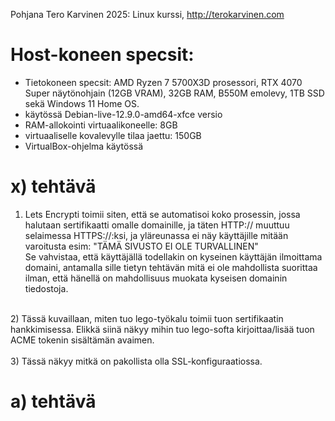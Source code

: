 Pohjana Tero Karvinen 2025: Linux kurssi, http://terokarvinen.com

# Host-koneen specsit:

- Tietokoneen specsit: AMD Ryzen 7 5700X3D prosessori, RTX 4070 Super näytönohjain (12GB VRAM), 32GB RAM, B550M emolevy, 1TB SSD sekä Windows 11 Home OS.
- käytössä Debian-live-12.9.0-amd64-xfce versio
- RAM-allokointi virtuaalikoneelle: 8GB
- virtuaaliselle kovalevylle tilaa jaettu: 150GB
- VirtualBox-ohjelma käytössä

# x) tehtävä

1) Lets Encrypti toimii siten, että se automatisoi koko prosessin, jossa halutaan sertifikaatti omalle domainille, ja täten HTTP:// muuttuu selaimessa HTTPS://:ksi, ja yläreunassa ei näy käyttäjille mitään varoitusta esim: "TÄMÄ SIVUSTO EI OLE TURVALLINEN" <br>
Se vahvistaa, että käyttäjällä todellakin on kyseinen käyttäjän ilmoittama domaini, antamalla sille tietyn tehtävän mitä ei ole mahdollista suorittaa ilman, että hänellä on mahdollisuus muokata kyseisen domainin tiedostoja.
<br>
2) Tässä kuvaillaan, miten tuo lego-työkalu toimii tuon sertifikaatin hankkimisessa. Elikkä siinä näkyy mihin tuo lego-softa kirjoittaa/lisää tuon ACME tokenin sisältämän avaimen.
<br>
<br>
3) Tässä näkyy mitkä on pakollista olla SSL-konfiguraatiossa.
<br>

# a) tehtävä

